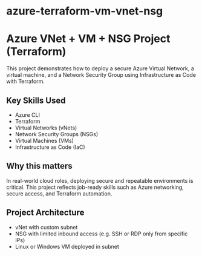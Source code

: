 # azure-terraform-vm-vnet-nsg
# Azure VNet + VM + NSG Project (Terraform)

This project demonstrates how to deploy a secure Azure Virtual Network, a virtual machine, and a Network Security Group using Infrastructure as Code with Terraform.

## Key Skills Used
- Azure CLI
- Terraform
- Virtual Networks (vNets)
- Network Security Groups (NSGs)
- Virtual Machines (VMs)
- Infrastructure as Code (IaC)

## Why this matters
In real-world cloud roles, deploying secure and repeatable environments is critical. This project reflects job-ready skills such as Azure networking, secure access, and Terraform automation.

## Project Architecture
- vNet with custom subnet
- NSG with limited inbound access (e.g. SSH or RDP only from specific IPs)
- Linux or Windows VM deployed in subnet
